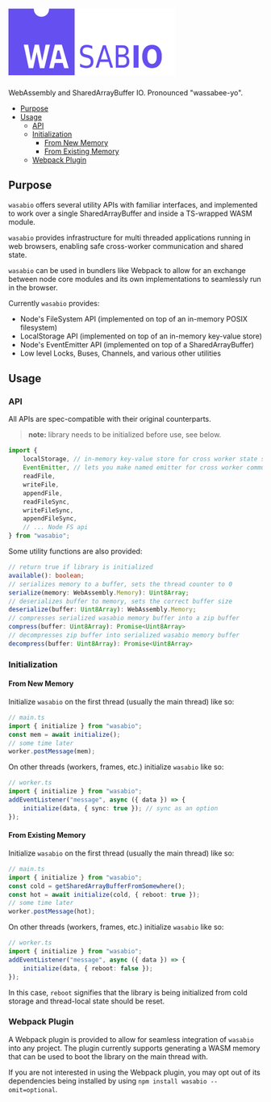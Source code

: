 # ![wasabio](wasabio.png)

WebAssembly and SharedArrayBuffer IO. Pronounced "wassabee-yo".

- [Purpose](#purpose)
- [Usage](#usage)
  - [API](#api)
  - [Initialization](#initialization)
    - [From New Memory](#from-new-memory)
    - [From Existing Memory](#from-existing-memory)
  - [Webpack Plugin](#webpack-plugin)

## Purpose

`wasabio` offers several utility APIs with familiar interfaces, and implemented
to work over a single SharedArrayBuffer and inside a TS-wrapped WASM module.

`wasabio` provides infrastructure for multi threaded applications running in web
browsers, enabling safe cross-worker communication and shared state.

`wasabio` can be used in bundlers like Webpack to allow for an exchange between
node core modules and its own implementations to seamlessly run in the browser.

Currently `wasabio` provides:

- Node's FileSystem API (implemented on top of an in-memory POSIX filesystem)
- LocalStorage API (implemented on top of an in-memory key-value store)
- Node's EventEmitter API (implemented on top of a SharedArrayBuffer)
- Low level Locks, Buses, Channels, and various other utilities

## Usage

### API

All APIs are spec-compatible with their original counterparts.

> **note:** library needs to be initialized before use, see below.

```typescript
import {
	localStorage, // in-memory key-value store for cross worker state storage
	EventEmitter, // lets you make named emitter for cross worker communication
	readFile,
	writeFile,
	appendFile,
	readFileSync,
	writeFileSync,
	appendFileSync,
	// ... Node FS api
} from "wasabio";
```

Some utility functions are also provided:

```typescript
// return true if library is initialized
available(): boolean;
// serializes memory to a buffer, sets the thread counter to 0
serialize(memory: WebAssembly.Memory): Uint8Array;
// deserializes buffer to memory, sets the correct buffer size
deserialize(buffer: Uint8Array): WebAssembly.Memory;
// compresses serialized wasabio memory buffer into a zip buffer
compress(buffer: Uint8Array): Promise<Uint8Array>
// decompresses zip buffer into serialized wasabio memory buffer
decompress(buffer: Uint8Array): Promise<Uint8Array>
```

### Initialization

#### From New Memory

Initialize `wasabio` on the first thread (usually the main thread) like so:

```typescript
// main.ts
import { initialize } from "wasabio";
const mem = await initialize();
// some time later
worker.postMessage(mem);
```

On other threads (workers, frames, etc.) initialize `wasabio` like so:

```typescript
// worker.ts
import { initialize } from "wasabio";
addEventListener("message", async ({ data }) => {
	initialize(data, { sync: true }); // sync as an option
});
```

#### From Existing Memory

Initialize `wasabio` on the first thread (usually the main thread) like so:

```typescript
// main.ts
import { initialize } from "wasabio";
const cold = getSharedArrayBufferFromSomewhere();
const hot = await initialize(cold, { reboot: true });
// some time later
worker.postMessage(hot);
```

On other threads (workers, frames, etc.) initialize `wasabio` like so:

```typescript
// worker.ts
import { initialize } from "wasabio";
addEventListener("message", async ({ data }) => {
	initialize(data, { reboot: false });
});
```

In this case, `reboot` signifies that the library is being initialized from cold
storage and thread-local state should be reset.

### Webpack Plugin

A Webpack plugin is provided to allow for seamless integration of `wasabio` into
any project. The plugin currently supports generating a WASM memory that can be
used to boot the library on the main thread with.

If you are not interested in using the Webpack plugin, you may opt out of its
dependencies being installed by using `npm install wasabio --omit=optional`.
